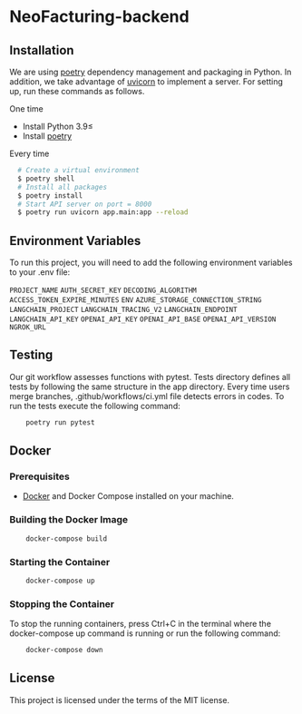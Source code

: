 # NeoFacturing-backend

## Installation

We are using [poetry](https://python-poetry.org/) dependency management and packaging in Python. In addition, we take advantage of [uvicorn](https://www.uvicorn.org/) to implement a server. For setting up, run these commands as follows.

One time

- Install Python 3.9≤
- Install [poetry](https://python-poetry.org/docs/#installation)

Every time

```bash
  # Create a virtual environment
  $ poetry shell
  # Install all packages
  $ poetry install
  # Start API server on port = 8000
  $ poetry run uvicorn app.main:app --reload
```

## Environment Variables

To run this project, you will need to add the following environment variables to your .env file:

`PROJECT_NAME`
`AUTH_SECRET_KEY`
`DECODING_ALGORITHM`
`ACCESS_TOKEN_EXPIRE_MINUTES`
`ENV`
`AZURE_STORAGE_CONNECTION_STRING`
`LANGCHAIN_PROJECT`
`LANGCHAIN_TRACING_V2`
`LANGCHAIN_ENDPOINT`
`LANGCHAIN_API_KEY`
`OPENAI_API_KEY`
`OPENAI_API_BASE`
`OPENAI_API_VERSION`
`NGROK_URL`

## Testing

Our git workflow assesses functions with pytest. Tests directory defines all tests by following the same structure in the app directory. Every time users merge branches, .github/workflows/ci.yml file detects errors in codes.
To run the tests execute the following command:

```bash
    poetry run pytest
```

## Docker

### Prerequisites

- [Docker](https://docs.docker.com/get-docker/) and Docker Compose installed on your machine.

### Building the Docker Image

```bash
    docker-compose build
```

### Starting the Container

```bash
    docker-compose up
```

### Stopping the Container

To stop the running containers, press Ctrl+C in the terminal where the docker-compose up command is running or run the following command:

```bash
    docker-compose down
```

## License

This project is licensed under the terms of the MIT license.
